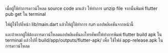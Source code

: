 เมื่อผู้ใช้ทำการดาวน์โหลด source code มาแล้ว ให้ทำการ unzip file จากนั้นพิมพ์ flutter pub get ใน terminal

ให้ผู้ใช้ไปที่หน้า lib/main.dart แล้วให้ผู้ใช้ทำการ run แอปพลิเคชันจากหน้านี้

และถ้าหากผู้ใช้ต้องการดาวน์โหลดแอปพลิเคชันลงโทรศัพท์ให้ทำการพิมพ์ flutter build apk  ใน terminal แล้วไปที่ build/app/outputs/flutter-apk/ เพื่อ ใช้ไฟล์ app-release.apk ในการดาวน์โหลด
